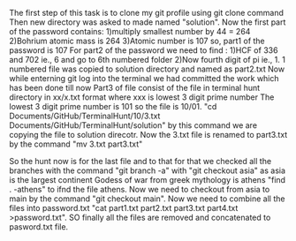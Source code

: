 The first step of this task is to clone my git profile using git clone command
Then new directory was asked to made named "solution".
Now the first part of the password contains:
    1)multiply smallest number by 44 = 264
    2)Bohrium atomic mass is 264
    3)Atomic number is 107
    so, part1 of the password is 107
For part2 of the password we need to find :
    1)HCF of 336 and 702 ie., 6 and go to 6th numbered folder
   2)Now fourth digit of pi ie., 1. 1 numbered file was copied to solution directory and named as part2.txt
Now while enterning  git log into the terminal we had committed the work which has been done till now
Part3 of file consist of the file in terminal hunt directory in xx/x.txt format where xxx is lowest 3 digit prime number
The lowest 3 digit prime number is 101 so the file is 10/01.
"cd Documents/GitHub/TerminalHunt/10/3.txt Documents/GitHub/TerminalHunt/solution" by this command we are copying the file to solution direcotr.
Now the 3.txt file is renamed to part3.txt by the command "mv 3.txt part3.txt"

So the hunt now is for the last file and to that for that we checked all the branches with the command "git branch -a"
with "git checkout asia" as asia is the largest continent
Godess of war from greek mythology is athens "find . -athens" to ifnd the file athens.
Now we need to checkout from asia to main by the command "git checkout main".
Now we need to combine all the files into password.txt "cat part1.txt part2.txt part3.txt part4.txt >password.txt".
SO finally all the files are removed and concatenated to pasword.txt file.
